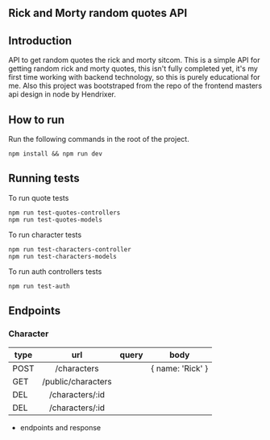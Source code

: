 ## Rick and Morty random quotes API

## Introduction

API to get random quotes the rick and morty sitcom. This is a simple API for getting random rick and morty quotes, this isn't fully completed yet, it's my first time working with backend technology, so this is purely educational for me. Also this project was bootstraped from the repo of the frontend masters api design in node by Hendrixer.

## How to run

Run the following commands in the root of the project.

```
npm install && npm run dev
```

## Running tests

To run quote tests

```
npm run test-quotes-controllers
npm run test-quotes-models
```

To run character tests

```
npm run test-characters-controller
npm run test-characters-models
```

To run auth controllers tests

```
npm run test-auth
```


## Endpoints

### Character


| type          | url                | query | body             |
| ------------- |:------------------:| -----:| :---------------:|
|   POST        | /characters        |       | { name: 'Rick' } |
|   GET         | /public/characters |       |                  |
|   DEL         | /characters/:id    |       |                  |
|   DEL         | /characters/:id    |       |                  |

- endpoints and response
